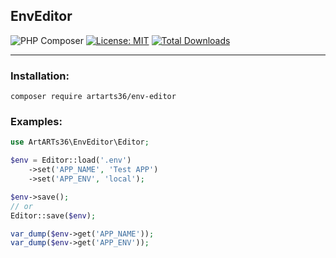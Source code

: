 EnvEditor
----

![PHP Composer](https://github.com/ArtARTs36/EnvEditor/workflows/Testing/badge.svg?branch=master)
[![License: MIT](https://img.shields.io/badge/License-MIT-yellow.svg)](https://opensource.org/licenses/MIT)
<a href="https://poser.pugx.org/artarts36/env-editor/d/total.svg">
    <img src="https://poser.pugx.org/artarts36/env-editor/d/total.svg" alt="Total Downloads">
</a>

----

### Installation:

`composer require artarts36/env-editor`

### Examples:

```php
use ArtARTs36\EnvEditor\Editor;

$env = Editor::load('.env')
    ->set('APP_NAME', 'Test APP')
    ->set('APP_ENV', 'local');

$env->save();
// or
Editor::save($env);

var_dump($env->get('APP_NAME'));
var_dump($env->get('APP_ENV'));
```
